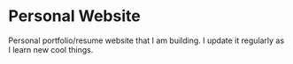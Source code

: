 # Personal Website
Personal portfolio/resume website that I am building. I update it regularly as I learn new cool things. 
